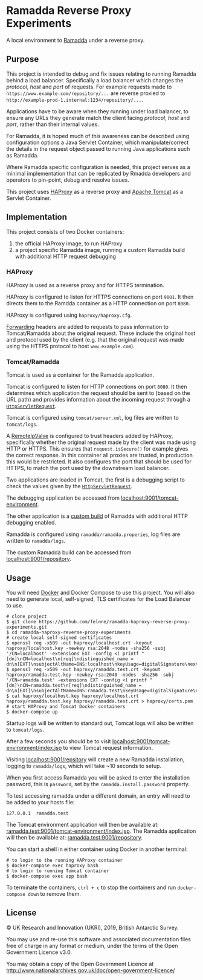 # Ramadda Reverse Proxy Experiments

A local environment to [Ramadda](https://ramadda.org) under a reverse proxy.

## Purpose

This project is intended to debug and fix issues relating to running Ramadda behind a load balancer. Specifically a
load balancer which changes the *protocol*, *host* and *port* of requests. For example requests made to `https://www.example.com/repository/...` are reverse proxied to `http://example-prod-1.internal:1234/repository/...`.

Applications have to be aware when they running under load balancer, to ensure any URLs they generate match the client
facing *protocol*, *host* and *port*, rather than their internal values.

For Ramadda, it is hoped much of this awareness can be described using configuration options a Java Servlet Container, 
which manipulate/correct the details in the request object passed to running Java applications such as Ramadda.

Where Ramadda specific configuration is needed, this project serves as a minimal implementation that can be replicated
by Rmadda developers and operators to pin-point, debug and resolve issues.

This project uses [HAProxy](https://www.haproxy.com) as a reverse proxy and [Apache Tomcat](https://tomcat.apache.org) 
as a Servlet Container. 

## Implementation

This project consists of two Docker containers:

1. the official HAProxy image, to run HAProxy
2. a project specific Ramadda image, running a custom Ramadda build with additional HTTP request debugging

### HAProxy

HAProxy is used as a reverse proxy and for HTTPS termination.

HAProxy is configured to listen for HTTPS connections on port `9001`. It then directs them to the Ramdda container as a
HTTP connection on port `8080`. 

HAProxy is configured using `haproxy/haproxy.cfg`.

[Forwarding](https://developer.mozilla.org/en-US/docs/Web/HTTP/Headers/Forwarded) headers are added to requests to pass 
information to Tomcat/Ramadda about the original request. These include the original host and protocol used by the 
client (e.g. that the original request was made using the HTTPS protocol to host `www.example.com`).

### Tomcat/Ramadda

Tomcat is used as a container for the Ramadda application.

Tomcat is configured to listen for HTTP connections on port `8080`. It then determines which application the request
should be sent to (based on the URL path) and provides information about the incoming request through a 
[`HttpServletRequest`](https://tomcat.apache.org/tomcat-8.5-doc/servletapi/javax/servlet/http/HttpServletRequest.html).

Tomcat is configured using `tomcat/server.xml`, log files are written to `tomcat/logs`.

A [RemoteIpValve](https://tomcat.apache.org/tomcat-8.5-doc/api/org/apache/catalina/valves/RemoteIpValve.html) is
configured to trust headers added by HAProxy, specifically whether the original request made by the client was made 
using HTTP or HTTPS. This ensures that `request.isSecure()` for example gives the correct response. In this container
all proxies are trusted, in production this would be restricted. It also configures the port that should be used for 
HTTPS, to match the port used by the downstream load balancer.

Two applications are loaded in Tomcat, the first is a debugging script to check the values given by the 
[`HttpServletRequest`](https://tomcat.apache.org/tomcat-8.5-doc/servletapi/javax/servlet/http/HttpServletRequest.html).

The debugging application be accessed from [localhost:9001/tomcat-environment](https://localhost:9001/tomcat-environment).

The other application is a [custom build](https://geodesystems.com/repository/entry/get/repository.war?entryid=synth%3A498644e1-20e4-426a-838b-65cffe8bd66f%3AL3JhbWFkZGFfMi4zL3JlcG9zaXRvcnkud2Fy) 
of Ramadda with additional HTTP debugging enabled.

Ramadda is configured using `ramadda/ramadda.properies`, log files are written to `ramadda/logs`.

The custom Ramadda build can be accessed from [localhost:9001/repository](https://localhost:9001/repository).

## Usage

You will need [Docker](https://hub.docker.com/search/?type=edition&offering=community) and Docker Compose to use this 
project. You will also need to generate local, self-signed, TLS certificates for the Load Balancer to use.

```shell
# clone project
$ git clone https://github.com/felnne/ramadda-haproxy-reverse-proxy-experiments.git
$ cd ramadda-haproxy-reverse-proxy-experiments
# create local self-signed certificates
$ openssl req -x509 -out haproxy/localhost.crt -keyout haproxy/localhost.key -newkey rsa:2048 -nodes -sha256 -subj '/CN=localhost' -extensions EXT -config <( printf "[dn]\nCN=localhost\n[req]\ndistinguished_name = dn\n[EXT]\nsubjectAltName=DNS:localhost\nkeyUsage=digitalSignature\nextendedKeyUsage=serverAuth")
$ openssl req -x509 -out haproxy/ramadda.test.crt -keyout haproxy/ramadda.test.key -newkey rsa:2048 -nodes -sha256 -subj '/CN=ramadda.test' -extensions EXT -config <( printf "[dn]\nCN=ramadda.test\n[req]\ndistinguished_name = dn\n[EXT]\nsubjectAltName=DNS:ramadda.test\nkeyUsage=digitalSignature\nextendedKeyUsage=serverAuth")
$ cat haproxy/localhost.key haproxy/localhost.crt haproxy/ramadda.test.key haproxy/ramadda.test.crt > haproxy/certs.pem
# start HAProxy and Tomcat Docker containers
$ docker-compose up
```

Startup logs will be written to standard out, Tomcat logs will also be written to `tomcat/logs`.

After a few seconds you should be to visit 
[localhost:9001/tomcat-environment/index.jsp](https://localhost:9001/tomcat-environment/index.jsp) to view Tomcat
request information.

Visiting [localhost:9001/repsitory](https://localhost:9001/repository) will create a new Ramadda installation, logging
to `ramadda/logs`, which will take ~10 seconds to setup. 

When you first access Ramadda you will be asked to enter the installation password, this is `password`, set by the 
`ramadda.install.password` property.

To test accessing ramadda under a different domain, an entry will need to be added to your hosts file:

```
127.0.0.1  ramadda.test
```

The Tomcat environment application will then be available at: 
[ramadda.test:9001/tomcat-environment/index.jsp](https://ramadda.test:9001/tomcat-environment/index.jsp). The Ramadda
application will then be available at: [ramadda.test:9001/repository](https://ramadda.test:9001/repository).

You can start a shell in either container using Docker in another terminal:

```shell
# to login to the running HAProxy container
$ docker-compose exec haproxy bash
# to login to running Tomcat container
$ docker-compose exec app bash
```

To terminate the containers, `ctrl + c` to stop the containers and run `docker-compose down` to remove them.

## License

© UK Research and Innovation (UKRI), 2019, British Antarctic Survey.

You may use and re-use this software and associated documentation files free of charge in any format or medium, under 
the terms of the Open Government Licence v3.0.

You may obtain a copy of the Open Government Licence at http://www.nationalarchives.gov.uk/doc/open-government-licence/
